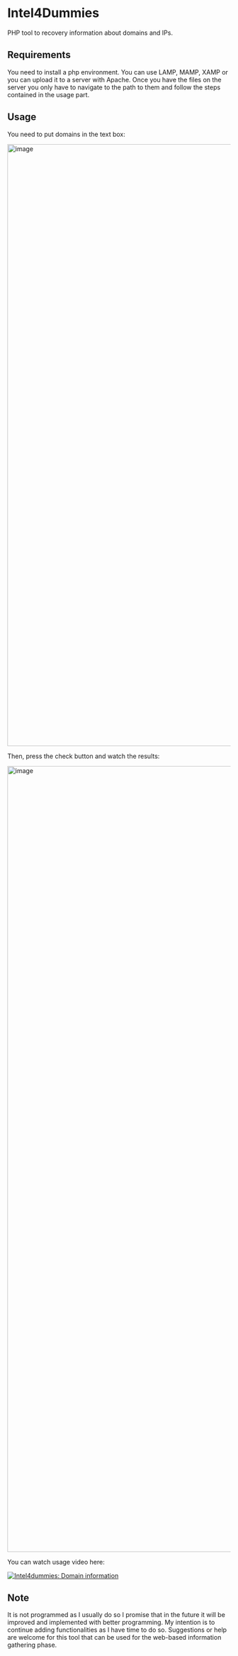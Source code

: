 # Intel4Dummies
PHP tool to recovery information about domains and IPs.

## Requirements

You need to install a php environment. You can use LAMP, MAMP, XAMP or you can upload it to a server with Apache. Once you have the files on the server you only have to navigate to the path to them and follow the steps contained in the usage part.

## Usage

You need to put domains in the text box:

<img width="1358" alt="image" src="https://github.com/h3st4k3r/Intel4Dummies/assets/40382991/1c27e231-686d-4281-833d-ff20cc33a2da">

Then, press the check button and watch the results:

<img width="1773" alt="image" src="https://github.com/h3st4k3r/Intel4Dummies/assets/40382991/fdd93c72-9f3e-4d3b-979e-4110a5f56e74">

You can watch usage video here:

[![Intel4dummies: Domain information](https://img.youtube.com/vi/sOEsdkZjohI/maxresdefault.jpg)](https://www.youtube.com/watch?v=sOEsdkZjohI)


## Note

It is not programmed as I usually do so I promise that in the future it will be improved and implemented with better programming. 
My intention is to continue adding functionalities as I have time to do so. Suggestions or help are welcome for this tool that can be used for the web-based information gathering phase.
